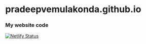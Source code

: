 # pradeepvemulakonda.github.io

### My website code

[![Netlify Status](https://api.netlify.com/api/v1/badges/18f85fc8-d74f-41f9-96d3-80936dc1d935/deploy-status)](https://app.netlify.com/sites/flamboyant-jepsen-abe36f/deploys)
